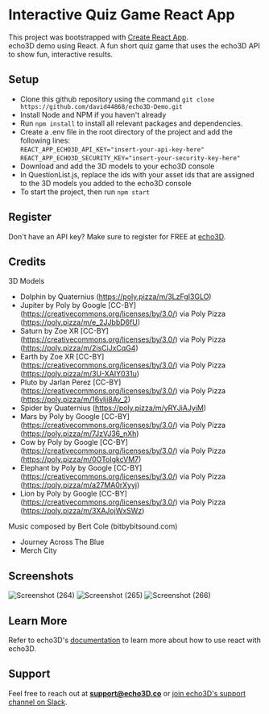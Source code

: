 # Interactive Quiz Game React App

This project was bootstrapped with [Create React App](https://github.com/facebook/create-react-app). <br>
echo3D demo using React. A fun short quiz game that uses the echo3D API to show fun, interactive results.

## Setup
- Clone this github repository using the command ```git clone https://github.com/david44868/echo3D-Demo.git```
- Install Node and NPM if you haven't already
- Run ```npm install``` to install all relevant packages and dependencies.
- Create a .env file in the root directory of the project and add the following lines: <br>
  ```REACT_APP_ECHO3D_API_KEY="insert-your-api-key-here"```<br>
  ```REACT_APP_ECHO3D_SECURITY_KEY="insert-your-security-key-here"```
- Download and add the 3D models to your echo3D console
- In QuestionList.js, replace the ids with your asset ids that are assigned to the 3D models you added to the echo3D console 
- To start the project, then run ```npm start```

## Register
Don't have an API key? Make sure to register for FREE at [echo3D](https://www.echo3d.com/).

## Credits

3D Models
- Dolphin by Quaternius (https://poly.pizza/m/3LzFgI3GLO)
- Jupiter by Poly by Google [CC-BY] (https://creativecommons.org/licenses/by/3.0/) via Poly Pizza (https://poly.pizza/m/e_2JJbbD6fU)
- Saturn by Zoe XR [CC-BY] (https://creativecommons.org/licenses/by/3.0/) via Poly Pizza (https://poly.pizza/m/2isCiJxCqG4)
- Earth by Zoe XR [CC-BY] (https://creativecommons.org/licenses/by/3.0/) via Poly Pizza (https://poly.pizza/m/3U-XAIY031u)
- Pluto by Jarlan Perez [CC-BY] (https://creativecommons.org/licenses/by/3.0/) via Poly Pizza (https://poly.pizza/m/16vlji8Av_2)
- Spider by Quaternius (https://poly.pizza/m/yRYJiAJyiM)
- Mars by Poly by Google [CC-BY] (https://creativecommons.org/licenses/by/3.0/) via Poly Pizza (https://poly.pizza/m/7JzVJ36_nXh)
- Cow by Poly by Google [CC-BY] (https://creativecommons.org/licenses/by/3.0/) via Poly Pizza (https://poly.pizza/m/0OToIgkcVM7)
- Elephant by Poly by Google [CC-BY] (https://creativecommons.org/licenses/by/3.0/) via Poly Pizza (https://poly.pizza/m/a27MA0rXyyj)
- Lion by Poly by Google [CC-BY] (https://creativecommons.org/licenses/by/3.0/) via Poly Pizza (https://poly.pizza/m/3XAJojWxSWz)

Music composed by Bert Cole (bitbybitsound.com)
- Journey Across The Blue
- Merch City

## Screenshots

![Screenshot (264)](https://github.com/david44868/echo3D-Demo/assets/101820668/4e26cf2c-6380-4a87-81b9-2f2d64252bcb)
![Screenshot (265)](https://github.com/david44868/echo3D-Demo/assets/101820668/07e45523-b5ad-4824-8f51-de0bb9bfb0d8)
![Screenshot (266)](https://github.com/david44868/echo3D-Demo/assets/101820668/6f757f29-8896-4b7b-b736-5131ebfffcd1)

## Learn More
Refer to echo3D's [documentation](https://docs.echo3d.com/web/installation) to learn more about how to use react with echo3D.

## Support
Feel free to reach out at **support@echo3D.co** or [join echo3D's support channel on Slack](https://go.echo3d.co/join).

